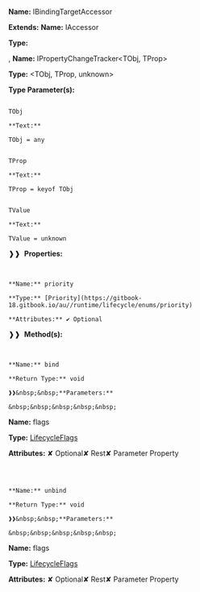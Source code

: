 **Name:** IBindingTargetAccessor

**Extends:** **Name:** IAccessor<TValue>

**Type:** <TValue>

, **Name:** IPropertyChangeTracker<TObj, TProp>

**Type:** <TObj, TProp, unknown>

**Type Parameter(s):**

```**Name:**

TObj

**Text:**

TObj = any

```

```**Name:**

TProp

**Text:**

TProp = keyof TObj

```

```**Name:**

TValue

**Text:**

TValue = unknown

```

❱❱&nbsp;&nbsp;**Properties:**

&nbsp;&nbsp;&nbsp;&nbsp;&nbsp;
```
**Name:** priority

**Type:** [Priority](https://gitbook-18.gitbook.io/au//runtime/lifecycle/enums/priority)

**Attributes:** ✔ Optional

```

❱❱&nbsp;&nbsp;**Method(s):**

&nbsp;&nbsp;&nbsp;&nbsp;&nbsp;
```
**Name:** bind

**Return Type:** void

❱❱&nbsp;&nbsp;**Parameters:**

&nbsp;&nbsp;&nbsp;&nbsp;&nbsp;
```
**Name:** flags

**Type:** [LifecycleFlags](https://gitbook-18.gitbook.io/au//runtime/flags/enums/lifecycleflags)

**Attributes:** ✘ Optional✘ Rest✘ Parameter Property

```

```

&nbsp;&nbsp;&nbsp;&nbsp;&nbsp;
```
**Name:** unbind

**Return Type:** void

❱❱&nbsp;&nbsp;**Parameters:**

&nbsp;&nbsp;&nbsp;&nbsp;&nbsp;
```
**Name:** flags

**Type:** [LifecycleFlags](https://gitbook-18.gitbook.io/au//runtime/flags/enums/lifecycleflags)

**Attributes:** ✘ Optional✘ Rest✘ Parameter Property

```

```

